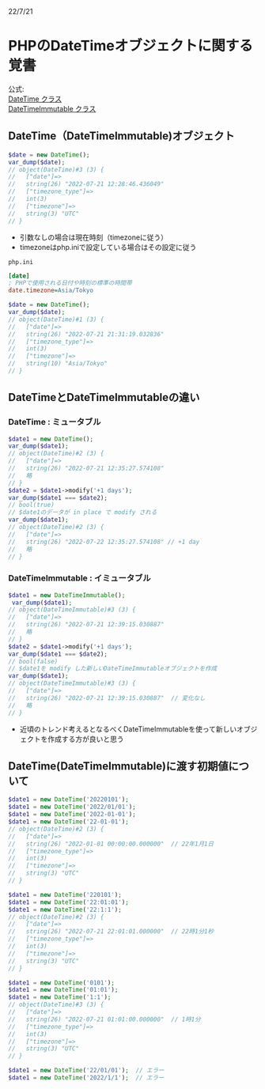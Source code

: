 22/7/21

# PHPのDateTimeオブジェクトに関する覚書

公式:    
[DateTime クラス](https://www.php.net/manual/ja/class.datetime.php)    
[DateTimeImmutable クラス](https://www.php.net/manual/ja/class.datetimeimmutable.php)


## DateTime（DateTimeImmutable)オブジェクト

```php
$date = new DateTime();
var_dump($date);
// object(DateTime)#3 (3) {    
//   ["date"]=>    
//   string(26) "2022-07-21 12:28:46.436049"    
//   ["timezone_type"]=>    
//   int(3)    
//   ["timezone"]=>    
//   string(3) "UTC"    
// }
```
- 引数なしの場合は現在時刻（timezoneに従う）
- timezoneはphp.iniで設定している場合はその設定に従う

`php.ini`
```ini
[date]
; PHPで使用される日付や時刻の標準の時間帯
date.timezone=Asia/Tokyo
```

```php
$date = new DateTime();
var_dump($date);
// object(DateTime)#1 (3) {
//   ["date"]=>
//   string(26) "2022-07-21 21:31:19.032836"
//   ["timezone_type"]=>
//   int(3)
//   ["timezone"]=>
//   string(10) "Asia/Tokyo"
// }
```
## DateTimeとDateTimeImmutableの違い

### DateTime : ミュータブル
```php
$date1 = new DateTime();
var_dump($date1);
// object(DateTime)#2 (3) {
//   ["date"]=>
//   string(26) "2022-07-21 12:35:27.574108"
//   略
// }
$date2 = $date1->modify('+1 days');
var_dump($date1 === $date2);
// bool(true)
// $date1のデータが in place で modify される
var_dump($date1);
// object(DateTime)#2 (3) {
//   ["date"]=>
//   string(26) "2022-07-22 12:35:27.574108" // +1 day
//   略
// }
```

### DateTimeImmutable : イミュータブル
```php
$date1 = new DateTimeImmutable();
 var_dump($date1);
// object(DateTimeImmutable)#3 (3) {
//   ["date"]=>
//   string(26) "2022-07-21 12:39:15.030887"
//   略
// }
$date2 = $date1->modify('+1 days');
var_dump($date1 === $date2);
// bool(false)
// $date1を modify した新しいDateTimeImmutableオブジェクトを作成
var_dump($date1);
// object(DateTimeImmutable)#3 (3) {
//   ["date"]=>
//   string(26) "2022-07-21 12:39:15.030887"  // 変化なし
//   略
// }
```

- 近頃のトレンド考えるとなるべくDateTimeImmutableを使って新しいオブジェクトを作成する方が良いと思う

## DateTime(DateTimeImmutable)に渡す初期値について
```php
$date1 = new DateTime('20220101');
$date1 = new DateTime('2022/01/01');
$date1 = new DateTime('2022-01-01');
$date1 = new DateTime('22-01-01');
// object(DateTime)#2 (3) {
//   ["date"]=>
//   string(26) "2022-01-01 00:00:00.000000"  // 22年1月1日
//   ["timezone_type"]=>
//   int(3)
//   ["timezone"]=>
//   string(3) "UTC"
// }

$date1 = new DateTime('220101');
$date1 = new DateTime('22:01:01');
$date1 = new DateTime('22:1:1');
// object(DateTime)#2 (3) {
//   ["date"]=>
//   string(26) "2022-07-21 22:01:01.000000"  // 22時1分1秒
//   ["timezone_type"]=>
//   int(3)
//   ["timezone"]=>
//   string(3) "UTC"
// }

$date1 = new DateTime('0101');
$date1 = new DateTime('01:01');
$date1 = new DateTime('1:1');
// object(DateTime)#3 (3) {
//   ["date"]=>
//   string(26) "2022-07-21 01:01:00.000000"  // 1時1分
//   ["timezone_type"]=>
//   int(3)
//   ["timezone"]=>
//   string(3) "UTC"
// }

$date1 = new DateTime('22/01/01');  // エラー
$date1 = new DateTime('2022/1/1');  // エラー

```
